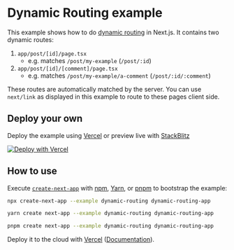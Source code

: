 # Dynamic Routing example

This example shows how to do [dynamic routing](https://nextjs.org/docs/app/building-your-application/routing/dynamic-routes) in Next.js. It contains two dynamic routes:

1. `app/post/[id]/page.tsx`
   - e.g. matches `/post/my-example` (`/post/:id`)
1. `app/post/[id]/[comment]/page.tsx`
   - e.g. matches `/post/my-example/a-comment` (`/post/:id/:comment`)

These routes are automatically matched by the server.
You can use `next/link` as displayed in this example to route to these pages client side.

## Deploy your own

Deploy the example using [Vercel](https://vercel.com?utm_source=github&utm_medium=readme&utm_campaign=next-example) or preview live with [StackBlitz](https://stackblitz.com/github/vercel/next.js/tree/canary/examples/dynamic-routing)

[![Deploy with Vercel](https://vercel.com/button)](https://vercel.com/new/clone?repository-url=https://github.com/vercel/next.js/tree/canary/examples/dynamic-routing&project-name=dynamic-routing&repository-name=dynamic-routing)

## How to use

Execute [`create-next-app`](https://github.com/vercel/next.js/tree/canary/packages/create-next-app) with [npm](https://docs.npmjs.com/cli/init), [Yarn](https://yarnpkg.com/lang/en/docs/cli/create/), or [pnpm](https://pnpm.io) to bootstrap the example:

```bash
npx create-next-app --example dynamic-routing dynamic-routing-app
```

```bash
yarn create next-app --example dynamic-routing dynamic-routing-app
```

```bash
pnpm create next-app --example dynamic-routing dynamic-routing-app
```

Deploy it to the cloud with [Vercel](https://vercel.com/new?utm_source=github&utm_medium=readme&utm_campaign=next-example) ([Documentation](https://nextjs.org/docs/deployment)).
